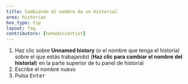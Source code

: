 ```yaml
---
title: Cambiando el nombre de un historial
area: historias
box_type: tip
layout: faq
contributors: [nomadscientist]
---
```


1. Haz clic sobre  **Unnamed history** (o el nombre que tenga el historial sobre el que estás trabajando) (**Haz clic para cambiar el nombre del historial**) en la parte superior de tu panel de historial
2. Escribe el nombre nuevo
3. Pulsa <kbd>Enter</kbd>
